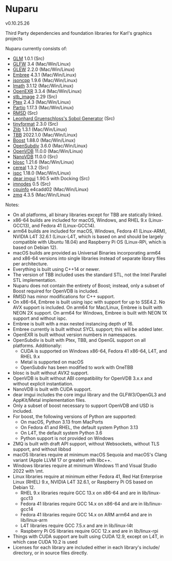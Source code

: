 Nuparu
======

v0.10.25.26

Third Party dependencies and foundation libraries for Karl's graphics projects

Nuparu currently consists of:

* [GLM](http://glm.g-truc.net) 1.0.1 (Src)
* [GLFW](http://www.glfw.org) 3.4 (Mac/Win/Linux)
* [GLEW](https://github.com/nigels-com/glew) 2.2.0 (Mac/Win/Linux)
* [Embree](https://embree.github.io) 4.3.1 (Mac/Win/Linux)
* [jsoncpp](https://github.com/open-source-parsers/jsoncpp) 1.9.6 (Mac/Win/Linux)
* [Imath](https://github.com/AcademySoftwareFoundation/Imath) 3.1.12 (Mac/Win/Linux)
* [OpenEXR](https://github.com/AcademySoftwareFoundation/openexr) 3.3.4 (Mac/Win/Linux)
* [stb_image](https://github.com/nothings/stb) 2.29 (Src)
* [Ptex](http://ptex.us) 2.4.3 (Mac/Win/Linux)
* [Partio](https://www.disneyanimation.com/technology/partio.html) 1.17.3 (Mac/Win/Linux)
* [RMSD](http://boscoh.com/code/) (Src)
* [Leonhard Gruenschloss's Sobol Generator](http://gruenschloss.org) (Src)
* [tinyformat](https://github.com/c42f/tinyformat) 2.3.0 (Src)
* [Zlib](https://www.zlib.net) 1.3.1 (Mac/Win/Linux)
* [TBB](https://www.threadingbuildingblocks.org/) 2022.1.0 (Mac/Win/Linux)
* [Boost](http://www.boost.org) 1.88.0 (Mac/Win/Linux)
* [OpenSubdiv](http://graphics.pixar.com/opensubdiv/docs/intro.html) 3.6.0 (Mac/Win/Linux)
* [OpenVDB](http://www.openvdb.org/) 11.0.0 (Mac/Win/Linux)
* [NanoVDB](http://www.openvdb.org/) 11.0.0 (Src)
* [blosc](https://github.com/Blosc) 1.21.6 (Mac/Win/Linux)
* [cereal](https://uscilab.github.io/cereal/) 1.3.2 (Src)
* [ispc](https://ispc.github.io) 1.18.0 (Mac/Win/Linux)
* [dear imgui](https://github.com/ocornut/imgui) 1.90.5 with Docking (Src)
* [imnodes](https://github.com/Nelarius/imnodes) 0.5 (Src)
* [cpuinfo](https://github.com/pytorch/cpuinfo) e4cadd02 (Mac/Win/Linux)
* [zmq](https://github.com/zeromq/libzmq) 4.3.5 (Mac/Win/Linux)

Notes:

* On all platforms, all binary libraries except for TBB are statically linked.
* x86-64 builds are included for macOS, Windows, and RHEL 9.x (Linux-GCC13), and Fedora 41 (Linux-GCC14).
* arm64 builds are included for macOS, Windows, Fedora 41 (Linux-ARM), NVIDIA L4T 32.6.1 (Linux-L4T, which is based on and should be largely compatible with Ubuntu 18.04) and Raspberry Pi OS (Linux-RPi, which is based on Debian 12).
* macOS builds are provided as Universal Binaries incorporating arm64 and x86-64 versions into single libraries instead of separate library files per architecture.
* Everything is built using C++14 or newer.
* The version of TBB included uses the standard STL, not the Intel Parallel STL implementation.
* Nuparu does not contain the entirety of Boost; instead, only a subset of Boost required for OpenVDB is included.
* RMSD has minor modifications for C++ support.
* On x86-64, Embree is built using ispc with support for up to SSE4.2. No AVX support is included. On arm64 for Mac/Linux, Embree is built with NEON 2X support. On arm64 for Windows, Embree is built with NEON 1X support and without ispc.
* Embree is built with a max nested instancing depth of 16.
* Embree currently is built without SYCL support; this will be added later.
* OpenEXR is built without version numbers in namespaces.
* OpenSubdiv is built with Ptex, TBB, and OpenGL support on all platforms. Additionally:
    * CUDA is supported on Windows x86-64, Fedora 41 x86-64, L4T, and RHEL 9.x
    * Metal is supported on macOS
    * OpenSubdiv has been modified to work with OneTBB
* blosc is built without AVX2 support.
* OpenVDB is built without ABI compatibility for OpenVDB 3.x.x and without explicit instantiation.
* NanoVDB is built with CUDA support.
* dear imgui includes the core imgui library and the GLFW3/OpenGL3 and AppKit/Metal implementation files.
* Only a subset of boost necessary to support OpenVDB and USD is included.
* For boost, the following versions of Python are supported:
    * On macOS, Python 3.13 from MacPorts
    * On Fedora 41 and RHEL, the default system Python 3.13
    * On L4T, the default system Python 3.6
    * Python support is not provided on Windows
* ZMQ is built with draft API support, without Websockets, without TLS support, and without libbsd
* macOS libraries require at minimum macOS Sequoia and macOS's Clang variant (Apple LLVM 17 or greater) with libc++.
* Windows libraries require at minimum Windows 11 and Visual Studio 2022 with \mt.
* Linux libraries require at minimum either Fedora 41, Red Hat Enterprise Linux (RHEL) 9.x, NVIDIA L4T 32.6.1, or Raspberry Pi OS based on Debian 12.
    * RHEL 9.x libraries require GCC 13.x on x86-64 and are in lib/linux-gcc13
    * Fedora 41 libraries require GCC 14.x on x86-64 and are in lib/linux-gcc14
    * Fedora 41 libraries require GCC 14.x on ARM arm64 and are in lib/linux-arm
    * L4T libraries require GCC 7.5.x and are in lib/linux-l4t
    * Raspberry Pi OS libraries require GCC 12.x and are in lib/linux-rpi
* Things with CUDA support are built using CUDA 12.9, except on L4T, in which case CUDA 10.2 is used
* Licenses for each library are included either in each library's include/ directory, or in source files directly.
